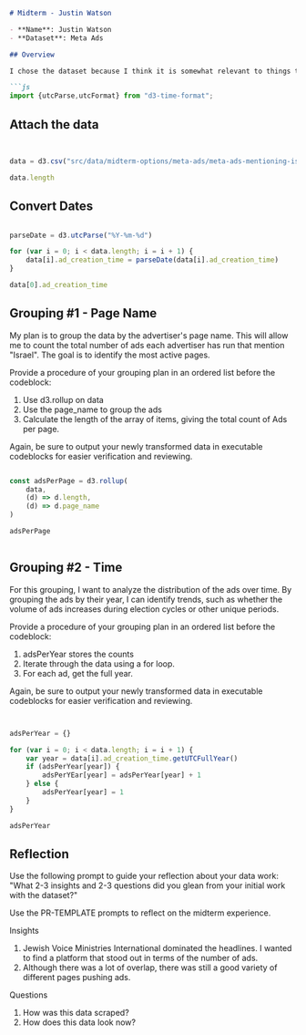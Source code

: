 ```md
# Midterm - Justin Watson

- **Name**: Justin Watson
- **Dataset**: Meta Ads

## Overview

I chose the dataset because I think it is somewhat relevant to things that are going on today, and I thought it was an interesting dataset to look at. 

```js
import {utcParse,utcFormat} from "d3-time-format";
```



## Attach the data

```js


data = d3.csv("src/data/midterm-options/meta-ads/meta-ads-mentioning-israel-after-2015-09-11.csv")

data.length

```


## Convert Dates
```js

parseDate = d3.utcParse("%Y-%m-%d")

for (var i = 0; i < data.length; i = i + 1) {
    data[i].ad_creation_time = parseDate(data[i].ad_creation_time)
}

data[0].ad_creation_time

```

## Grouping #1 - Page Name

My plan is to group the data by the advertiser's page name. This will allow me to count the total number of ads each advertiser has run that mention "Israel". The goal is to identify the most active pages. 

Provide a procedure of your grouping plan in an ordered list before the codeblock:

1. Use d3.rollup on data
2. Use the page_name to group the ads
3. Calculate the length of the array of items, giving the total count of Ads per page.

Again, be sure to output your newly transformed data in executable codeblocks
for easier verification and reviewing.

```js

const adsPerPage = d3.rollup(
    data,
    (d) => d.length,
    (d) => d.page_name
)
```
```js
adsPerPage



```
## Grouping #2 - Time

For this grouping, I want to analyze the distribution of the ads over time. By grouping the ads by their year, I can identify trends, such as whether the volume of ads increases during election cycles or other unique periods. 

Provide a procedure of your grouping plan in an ordered list before the codeblock:

1. adsPerYear stores the counts
2. Iterate through the data using a for loop.
3. For each ad, get the full year.

Again, be sure to output your newly transformed data in executable codeblocks
for easier verification and reviewing.

```js


adsPerYear = {}

for (var i = 0; i < data.length; i = i + 1) {
    var year = data[i].ad_creation_time.getUTCFullYear()
    if (adsPerYear[year]) {
        adsPerYEar[year] = adsPerYear[year] + 1
    } else {
        adsPerYear[year] = 1
    }
}

```

```js
adsPerYear
```

## Reflection

Use the following prompt to guide your reflection about your data work:
"What 2-3 insights and 2-3 questions did you glean from your initial work
with the dataset?"

Use the PR-TEMPLATE prompts to reflect on the midterm experience.

Insights

1. Jewish Voice Ministries International dominated the headlines. I wanted to find a platform that stood out in terms of the number of ads.
2. Although there was a lot of overlap, there was still a good variety of different pages pushing ads. 


Questions
1. How was this data scraped?
2. How does this data look now?

```


